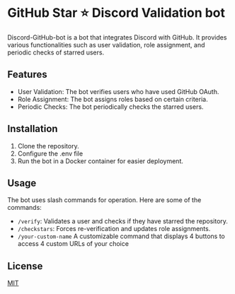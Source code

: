 # GitHub Star ⭐ Discord Validation bot

Discord-GitHub-bot is a bot that integrates Discord with GitHub. It provides various functionalities such as user validation, role assignment, and periodic checks of starred users.

## Features

- User Validation: The bot verifies users who have used GitHub OAuth.
- Role Assignment: The bot assigns roles based on certain criteria.
- Periodic Checks: The bot periodically checks the starred users.

## Installation

1. Clone the repository.
2. Configure the .env file
3. Run the bot in a Docker container for easier deployment.

## Usage

The bot uses slash commands for operation. Here are some of the commands:

- `/verify`: Validates a user and checks if they have starred the repository.
- `/checkstars`: Forces re-verification and updates role assignments.
- `/your-custom-name` A customizable command that displays 4 buttons to access 4 custom URLs of your choice

## License

[MIT](https://choosealicense.com/licenses/mit/)
